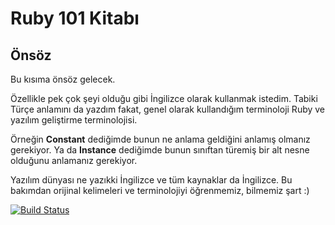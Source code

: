 # Ruby 101 Kitabı

## Önsöz

Bu kısıma önsöz gelecek.

Özellikle pek çok şeyi olduğu gibi İngilizce olarak kullanmak istedim. Tabiki Türçe anlamını da yazdım fakat, genel olarak kullandığım terminoloji Ruby ve yazılım geliştirme terminolojisi.

Örneğin **Constant** dediğimde bunun ne anlama geldiğini anlamış olmanız gerekiyor. Ya da **Instance** dediğimde bunun sınıftan türemiş bir alt nesne olduğunu anlamanız gerekiyor.

Yazılım dünyası ne yazıkki İngilizce ve tüm kaynaklar da İngilizce. Bu bakımdan orijinal kelimeleri ve terminolojiyi öğrenmemiz, bilmemiz şart :)

[![Build Status](https://www.gitbook.io/button/status/book/vigo/ruby-101)](https://www.gitbook.io/book/vigo/ruby-101/activity)
